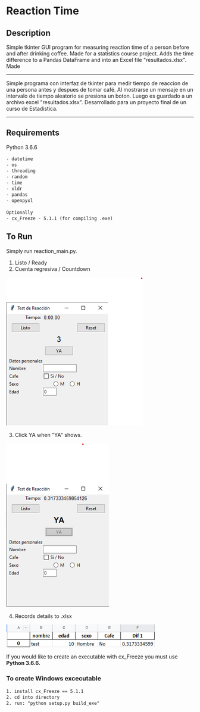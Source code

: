# Reaction Time


## Description
Simple tkinter GUI program for measuring reaction time of a person before and after drinking coffee. Made for a statistics course project. 
Adds the time difference to a Pandas DataFrame and into an Excel file "resultados.xlsx". Made 

---

Simple programa con interfaz de tkinter para medir tiempo de reaccion de una persona antes y despues de tomar café. 
Al mostrarse un mensaje en un intervalo de tiempo aleatorio se presiona un boton. Luego es guardado a un
archivo excel "resultados.xlsx". Desarrollado para un proyecto final de un curso de Estadistica.

---
## Requirements
Python 3.6.6

	- datetime
	- os
	- threading
	- random
	- time
	- xldr
	- pandas
	- openpyxl

	Optionally
	- cx_Freeze - 5.1.1 (for compiling .exe)

## To Run

Simply run reaction_main.py. 

1. Listo / Ready
2. Cuenta regresiva / Countdown

![main](imgs/main.png)

3. Click YA when "YA" shows.

![main2](imgs/main2.png)

4. Records details to .xlsx

![res](imgs/res.png)



If you would like to create an executable with cx_Freeze you must use **Python 3.6.6.**

### To create Windows excecutable
	1. install cx_Freeze == 5.1.1
	2. cd into directory
	2. run: "python setup.py build_exe"
